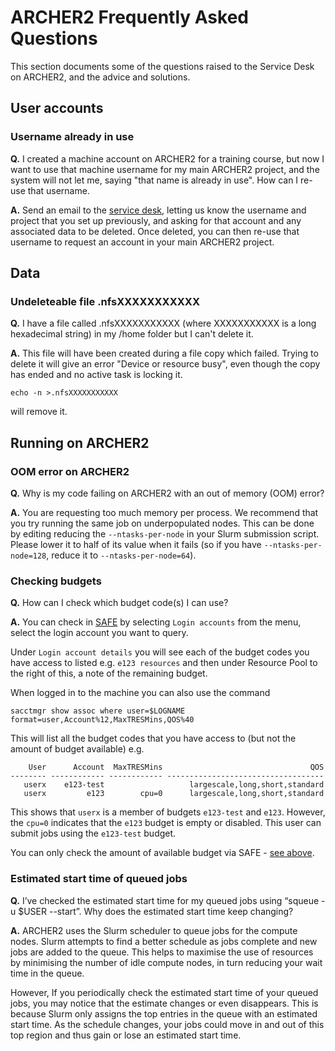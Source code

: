 # ARCHER2 Frequently Asked Questions

This section documents some of the questions raised to the Service Desk on ARCHER2, and the advice and solutions.

## User accounts

### Username already in use
**Q.** I created a machine account on ARCHER2 for a training course, but now I want to use that machine username for my main ARCHER2 project, and the system will not let me, saying "that name is already in use".  How can I re-use that username.

**A.**  Send an email to the [service desk](mailto:support@archer2.ac.uk), letting us know the username and project that you set up previously, and asking for that account and any associated data to be deleted.  Once deleted, you can then re-use that username to request an account in your main ARCHER2 project.

## Data


### Undeleteable file .nfsXXXXXXXXXXX

**Q.**  I have a file called .nfsXXXXXXXXXXX (where XXXXXXXXXXX is a long hexadecimal string) in my /home folder but I can't delete it.

**A.** This file will have been created during a file copy which failed.  Trying to delete it will give an error "Device or resource busy", even though the copy has ended and no active task is locking it.

`echo -n >.nfsXXXXXXXXXXX`

will remove it.

## Running on ARCHER2

### OOM error on ARCHER2

**Q.** Why is my code failing on ARCHER2 with an out of memory (OOM) error?

**A.** You are requesting too much memory per process. We recommend that you try running
the same job on underpopulated nodes. This can be done by editing reducing the
``--ntasks-per-node`` in your Slurm submission script. Please lower it to half
of its value when it fails (so if you have ``--ntasks-per-node=128``, reduce it
to ``--ntasks-per-node=64``).

### Checking budgets

**Q.**  How can I check which budget code(s) I can use?

**A.**  You can check in [SAFE](https://safe.epcc.ed.ac.uk) by selecting `Login accounts` from the menu, select the login account you want to query.

Under `Login account details` you will see each of the budget codes you have access to listed e.g.
`e123 resources` and then under Resource Pool to the right of this, a note of the remaining budget.

When logged in to the machine you can also use the command

    sacctmgr show assoc where user=$LOGNAME format=user,Account%12,MaxTRESMins,QOS%40

This will list all the budget codes that you have access to (but not the amount of budget available) e.g.

        User      Account  MaxTRESMins                                 QOS
    -------- ------------ ------------ -----------------------------------
       userx    e123-test                   largescale,long,short,standard
       userx         e123        cpu=0      largescale,long,short,standard

This shows that `userx` is a member of budgets `e123-test` and `e123`.  However, the `cpu=0` indicates that the `e123` budget is empty or disabled.   This user can submit jobs using the `e123-test` budget.

You can only check the amount of available budget via SAFE - [see above](#checking-budgets).


### Estimated start time of queued jobs

**Q.**  I’ve checked the estimated start time for my queued jobs using “squeue -u $USER --start”. Why does the estimated start time keep changing?

**A.**  ARCHER2 uses the Slurm scheduler to queue jobs for the compute nodes. Slurm attempts to find a better schedule as jobs complete and new jobs are added to the queue. This helps to maximise the use of resources by minimising the number of idle compute nodes, in turn reducing your wait time in the queue.  

However, If you periodically check the estimated start time of your queued jobs, you may notice that the estimate changes or even disappears. This is because Slurm only assigns the top entries in the queue with an estimated start time. As the schedule changes, your jobs could move in and out of this top region and thus gain or lose an estimated start time.
